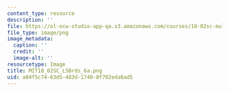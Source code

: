 ```yaml
---
content_type: resource
description: ''
file: https://ol-ocw-studio-app-qa.s3.amazonaws.com/courses/18-02sc-multivariable-calculus-fall-2010/a04f5c7463d5483d17400f792eda6ad5_MIT18_02SC_L5Brds_6a.png
file_type: image/png
image_metadata:
  caption: ''
  credit: ''
  image-alt: ''
resourcetype: Image
title: MIT18_02SC_L5Brds_6a.png
uid: a04f5c74-63d5-483d-1740-0f792eda6ad5
---
```

